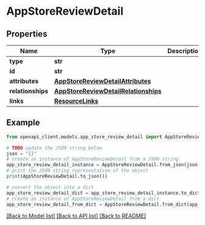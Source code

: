 # AppStoreReviewDetail


## Properties

Name | Type | Description | Notes
------------ | ------------- | ------------- | -------------
**type** | **str** |  | 
**id** | **str** |  | 
**attributes** | [**AppStoreReviewDetailAttributes**](AppStoreReviewDetailAttributes.md) |  | [optional] 
**relationships** | [**AppStoreReviewDetailRelationships**](AppStoreReviewDetailRelationships.md) |  | [optional] 
**links** | [**ResourceLinks**](ResourceLinks.md) |  | [optional] 

## Example

```python
from openapi_client.models.app_store_review_detail import AppStoreReviewDetail

# TODO update the JSON string below
json = "{}"
# create an instance of AppStoreReviewDetail from a JSON string
app_store_review_detail_instance = AppStoreReviewDetail.from_json(json)
# print the JSON string representation of the object
print(AppStoreReviewDetail.to_json())

# convert the object into a dict
app_store_review_detail_dict = app_store_review_detail_instance.to_dict()
# create an instance of AppStoreReviewDetail from a dict
app_store_review_detail_from_dict = AppStoreReviewDetail.from_dict(app_store_review_detail_dict)
```
[[Back to Model list]](../README.md#documentation-for-models) [[Back to API list]](../README.md#documentation-for-api-endpoints) [[Back to README]](../README.md)


